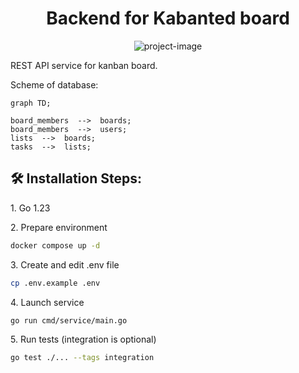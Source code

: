 <h1 align="center" id="title">Backend for Kabanted board</h1>

<p align="center"><img src="https://socialify.git.ci/ksusonic/kaban/image?language=1&amp;owner=1&amp;name=1&amp;stargazers=1&amp;theme=Light" alt="project-image"></p>

<p id="description">REST API service for kanban board.</p>

Scheme of database:

```mermaid
graph TD;

board_members  -->  boards;
board_members  -->  users;
lists  -->  boards;
tasks  -->  lists;
```

<h2>🛠️ Installation Steps:</h2>

<p>1. Go 1.23</p>

<p>2. Prepare environment</p>

```bash
docker compose up -d
```

<p>3. Create and edit .env file</p>

```bash
cp .env.example .env
```

<p>4. Launch service</p>

```bash
go run cmd/service/main.go
```

<p>5. Run tests (integration is optional)</p>

```bash
go test ./... --tags integration
```

